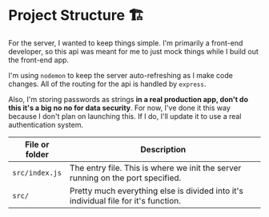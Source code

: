 # Project Structure 🏗

For the server, I wanted to keep things simple. I'm primarily a front-end developer, so this api was meant for me to just mock things while I build out the front-end app.

I'm using `nodemon` to keep the server auto-refreshing as I make code changes. All of the routing for the api is handled by `express`.

Also, I'm storing passwords as strings **in a real production app, don't do this it's a big no no for data security**. For now, I've done it this way because I don't plan on launching this. If I do, I'll update it to use a real authentication system.

| File or folder   | Description                                                                                                                                                                                          |
| ---------------- | ---------------------------------------------------------------------------------------------------------------------------------------------------------------------------------------------------- |
| `src/index.js`  | The entry file. This is where we init the server running on the port specified. |
| `src/`  | Pretty much everything else is divided into it's individual file for it's function. |